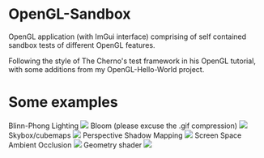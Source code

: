 # OpenGL-Sandbox

OpenGL application (with ImGui interface) comprising of self contained sandbox tests of different OpenGL features.  

Following the style of The Cherno's test framework in his OpenGL tutorial, with some additions from my OpenGL-Hello-World project.


# Some examples 
Blinn-Phong Lighting 
![](BlinnPhongModel.gif)
Bloom (please excuse the .gif compression)
![](BloomEffect.gif) 
Skybox/cubemaps 
![](SkyboxCubeMapping.gif)
Perspective Shadow Mapping
![](PerspectiveShadowMapping.gif)
Screen Space Ambient Occlusion
![](ScreenSpaceAmbientOcclusion.gif) 
Geometry shader 
![](GeometryShader.gif)
